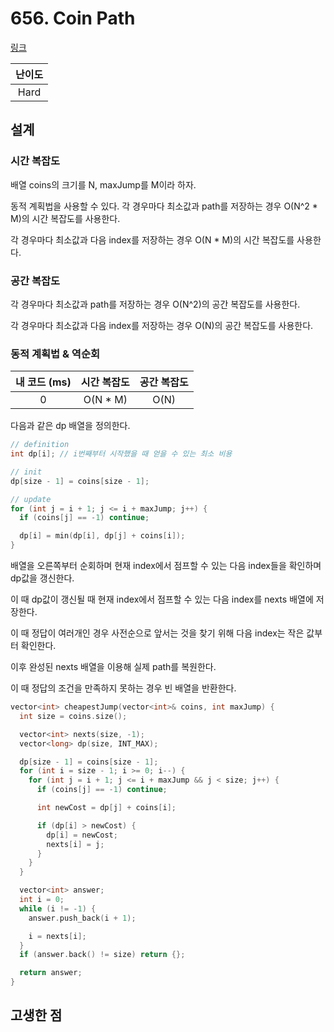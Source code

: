 # 656. Coin Path

[링크](https://leetcode.com/problems/coin-path/description/)

| 난이도 |
| :----: |
|  Hard  |

## 설계

### 시간 복잡도

배열 coins의 크기를 N, maxJump를 M이라 하자.

동적 계획법을 사용할 수 있다. 각 경우마다 최소값과 path를 저장하는 경우 O(N^2 \* M)의 시간 복잡도를 사용한다.

각 경우마다 최소값과 다음 index를 저장하는 경우 O(N \* M)의 시간 복잡도를 사용한다.

### 공간 복잡도

각 경우마다 최소값과 path를 저장하는 경우 O(N^2)의 공간 복잡도를 사용한다.

각 경우마다 최소값과 다음 index를 저장하는 경우 O(N)의 공간 복잡도를 사용한다.

### 동적 계획법 & 역순회

| 내 코드 (ms) | 시간 복잡도 | 공간 복잡도 |
| :----------: | :---------: | :---------: |
|      0       |  O(N \* M)  |    O(N)     |

다음과 같은 dp 배열을 정의한다.

```cpp
// definition
int dp[i]; // i번째부터 시작했을 때 얻을 수 있는 최소 비용

// init
dp[size - 1] = coins[size - 1];

// update
for (int j = i + 1; j <= i + maxJump; j++) {
  if (coins[j] == -1) continue;

  dp[i] = min(dp[i], dp[j] + coins[i]);
}
```

배열을 오른쪽부터 순회하며 현재 index에서 점프할 수 있는 다음 index들을 확인하며 dp값을 갱신한다.

이 때 dp값이 갱신될 때 현재 index에서 점프할 수 있는 다음 index를 nexts 배열에 저장한다.

이 때 정답이 여러개인 경우 사전순으로 앞서는 것을 찾기 위해 다음 index는 작은 값부터 확인한다.

이후 완성된 nexts 배열을 이용해 실제 path를 복원한다.

이 때 정답의 조건을 만족하지 못하는 경우 빈 배열을 반환한다.

```cpp
vector<int> cheapestJump(vector<int>& coins, int maxJump) {
  int size = coins.size();

  vector<int> nexts(size, -1);
  vector<long> dp(size, INT_MAX);

  dp[size - 1] = coins[size - 1];
  for (int i = size - 1; i >= 0; i--) {
    for (int j = i + 1; j <= i + maxJump && j < size; j++) {
      if (coins[j] == -1) continue;

      int newCost = dp[j] + coins[i];

      if (dp[i] > newCost) {
        dp[i] = newCost;
        nexts[i] = j;
      }
    }
  }

  vector<int> answer;
  int i = 0;
  while (i != -1) {
    answer.push_back(i + 1);

    i = nexts[i];
  }
  if (answer.back() != size) return {};

  return answer;
}
```

## 고생한 점
